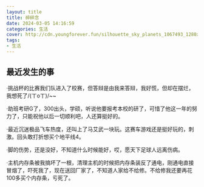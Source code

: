```yaml
---
layout: title
title: 碎碎念
date: 2024-03-05 14:16:59
categories: 生活
cover: http://cdn.youngforever.fun/silhouette_sky_planets_1067493_1280x720.jpg
tags: 
- 生活
---
```


## 最近发生的事

·挑战杯的比赛我们队进入了校赛，但答辩是由我来答辩，我好慌，但却在摆烂，我想死了/(ㄒoㄒ)/~~

·助班考研G了，300出头，学硕，听说他要报考本校的研了，可惜了他这一年的努力了，只能祝他以后一切顺利吧，人还算挺好的。

·最近沉迷极品飞车热度，还叫上了马艾武一块玩。这赛车游戏还是挺好玩的，刺激。回头敢打折想买个地平线4。

·脚的伤势，还是没好，不知道什么时候能好，哎，愿天下足球人远离伤病。

·主机内存条被我搞坏了一根，清理主机的时候把内存条装反了通电，刚通电直接冒烟了，吓死我了，现在送回厂家了，不知道人家给不给修。不给修我还要再花100多买个内存条，亏死了。

